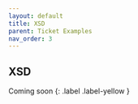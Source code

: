 ```yaml
---
layout: default
title: XSD
parent: Ticket Examples
nav_order: 3
---
```


## XSD
Coming soon
{: .label .label-yellow }